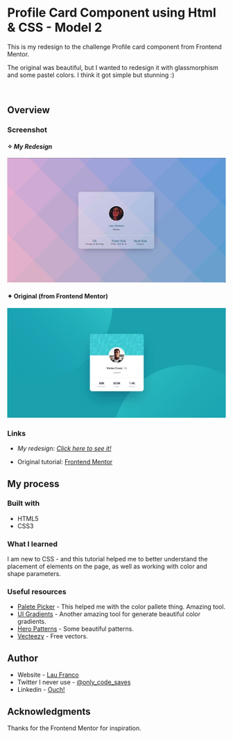 # Profile Card Component using Html & CSS - Model 2

This is my redesign to the challenge Profile card component from Frontend Mentor. 

The original was beautiful, but I wanted to redesign it with glassmorphism and some pastel colors. I think it got simple but stunning :) 

<br>

## Overview

### Screenshot

#### ✧  _My Redesign_

![](./images/my-redesign-glass-card.jpg)

#### ✦  Original (from Frontend Mentor)
![](./images/original-card.jpg)


### Links
- _My redesign:_ [_Click here to see it!_](https:/) 

- Original tutorial: [Frontend Mentor](https://www.frontendmentor.io/challenges/profile-card-component-cfArpWshJ)

## My process

### Built with

- HTML5
- CSS3


### What I learned

I am new to CSS - and this tutorial helped me to better understand the placement of elements on the page, as well as working with color and shape parameters.


### Useful resources

- [Palete Picker](https://coolors.co) - This helped me with the color pallete thing. Amazing tool.
- [UI Gradients](https://uigradients.com) - Another amazing tool for generate beautiful color gradients. 
- [Hero Patterns](https://heropatterns.com) - Some beautiful patterns.
- [Vecteezy](https://www.vecteezy.com) - Free vectors.


## Author

- Website - [Lau Franco](https://onlycodesaves.wordpress.com/)
- Twitter I never use - [@only_code_saves](https://twitter.com/only_code_saves)
- Linkedin - [Ouch!](https://www.linkedin.com/in/laurianne-franco-de-lima/)

## Acknowledgments

Thanks for the Frontend Mentor for inspiration. 
